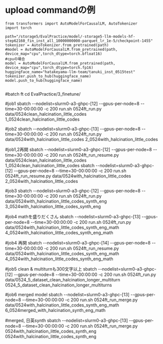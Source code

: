 # upload commandの例

~~~
from transformers import AutoModelForCausalLM, AutoTokenizer
import torch

path="/storage5/EvalPractice/model/-storage5-llm-models-hf-step62160_fin_inst_all_10000000000-parquet_lr_1e-5/checkpoint-1455"
tokenizer = AutoTokenizer.from_pretrained(path)
#model = AutoModelForCausalLM.from_pretrained(path, device_map="cpu",torch_dtype=torch.bfloat16)
#cpuの場合
model = AutoModelForCausalLM.from_pretrained(path, device_map="cpu",torch_dtype=torch.fp16)
huggingface_name="hatakeyama-llm-team/tanuki_inst_0515test"
tokenizer.push_to_hub(huggingface_name)
model.push_to_hub(huggingface_name)


~~~

#batch ft
cd EvalPractice/3_finetune/

#job1
sbatch --nodelist=slurm0-a3-ghpc-[12] --gpus-per-node=8 --time=30-00:00:00 -c 200 run.sh 0524ft_run.py data/0524clean_halcination_little_codes 1_0524clean_halcination_little_codes

#job2
sbatch --nodelist=slurm0-a3-ghpc-[13] --gpus-per-node=8 --time=30-00:00:00 -c 200 run.sh 0524ft_run.py data/0524with_halcination_little_codes 2_0524with_halcination_little_codes

#job1,2再開
sbatch --nodelist=slurm0-a3-ghpc-[12] --gpus-per-node=8 --time=30-00:00:00 -c 200 run.sh 0524ft_run_resume.py data/0524clean_halcination_little_codes 1_0524clean_halcination_little_codes
sbatch --nodelist=slurm0-a3-ghpc-[12] --gpus-per-node=8 --time=30-00:00:00 -c 200 run.sh 0524ft_run_resume.py data/0524with_halcination_little_codes 2_0524with_halcination_little_codes


#job3
sbatch --nodelist=slurm0-a3-ghpc-[12] --gpus-per-node=8 --time=30-00:00:00 -c 200 run.sh 0524ft_run.py data/0524with_halcination_little_codes_synth_eng 3_0524with_halcination_little_codes_synth_eng

#job4 mathを盛りだくさん
sbatch --nodelist=slurm0-a3-ghpc-[13] --gpus-per-node=8 --time=30-00:00:00 -c 200 run.sh 0524ft_run.py data/0524with_halcination_little_codes_synth_eng_math 4_0524with_halcination_little_codes_synth_eng_math

#job4 再開
sbatch --nodelist=slurm0-a3-ghpc-[14] --gpus-per-node=8 --time=30-00:00:00 -c 200 run.sh 0524ft_run_resume.py data/0524with_halcination_little_codes_synth_eng_math 4_0524with_halcination_little_codes_synth_eng_math


#job5 clean & multiturnも300文字以上
sbatch --nodelist=slurm0-a3-ghpc-[12] --gpus-per-node=8 --time=30-00:00:00 -c 200 run.sh 0524ft_run.py data/0524_5_dataset_clean_halcination_longer_multiturn 0524_5_dataset_clean_halcination_longer_multiturns

#job6 merged model
sbatch --nodelist=slurm0-a3-ghpc-[13] --gpus-per-node=8 --time=30-00:00:00 -c 200 run.sh 0524ft_run_merge.py data/0524with_halcination_little_codes_synth_eng_math 6_0524merged_with_halcination_synth_eng_math


#merged, 日英synth
sbatch --nodelist=slurm0-a3-ghpc-[13] --gpus-per-node=8 --time=30-00:00:00 -c 200 run.sh 0524ft_run_merge.py 0524with_halcination_little_codes_synth_eng 0524with_halcination_little_codes_synth_eng
